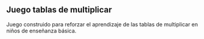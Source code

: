 ## Juego tablas de multiplicar ##

Juego construido para reforzar el aprendizaje de las tablas de multiplicar en niños de enseñanza básica.

